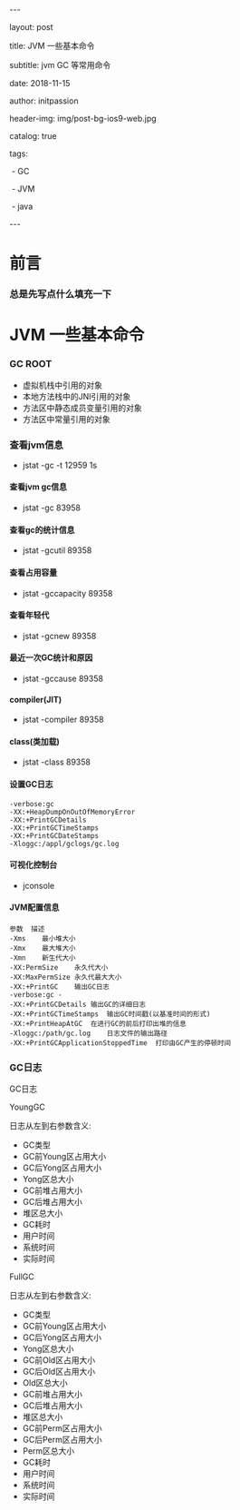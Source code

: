\---

layout:     post

title:      JVM 一些基本命令

subtitle:   jvm GC 等常用命令

date:       2018-11-15

author:     initpassion

header-img: img/post-bg-ios9-web.jpg

catalog: true

tags:

​    \- GC

​    \- JVM

​    \- java

\---

#  前言

### 总是先写点什么填充一下

# JVM 一些基本命令

### GC ROOT
- 虚拟机栈中引用的对象
- 本地方法栈中的JNI引用的对象
- 方法区中静态成员变量引用的对象
- 方法区中常量引用的对象

### 查看jvm信息
- jstat -gc -t 12959 1s

#### 查看jvm gc信息
- jstat -gc 83958

#### 查看gc的统计信息
- jstat -gcutil 89358

#### 查看占用容量
- jstat -gccapacity 89358

#### 查看年轻代
- jstat -gcnew 89358

#### 最近一次GC统计和原因
- jstat -gccause 89358

#### compiler(JIT)
- jstat -compiler 89358

#### class(类加载)
- jstat -class 89358

#### 设置GC日志
```
-verbose:gc  
-XX:+HeapDumpOnOutOfMemoryError  
-XX:+PrintGCDetails 
-XX:+PrintGCTimeStamps 
-XX:+PrintGCDateStamps  
-Xloggc:/appl/gclogs/gc.log
```
#### 可视化控制台
- jconsole

#### JVM配置信息
```
参数	描述
-Xms	最小堆大小
-Xmx	最大堆大小
-Xmn	新生代大小
-XX:PermSize	永久代大小
-XX:MaxPermSize	永久代最大大小
-XX:+PrintGC	输出GC日志
-verbose:gc	-
-XX:+PrintGCDetails	输出GC的详细日志
-XX:+PrintGCTimeStamps	输出GC时间戳(以基准时间的形式)
-XX:+PrintHeapAtGC	在进行GC的前后打印出堆的信息
-Xloggc:/path/gc.log	日志文件的输出路径
-XX:+PrintGCApplicationStoppedTime	打印由GC产生的停顿时间
```

### GC日志
GC日志

YoungGC

日志从左到右参数含义:

- GC类型
- GC前Young区占用大小
- GC后Yong区占用大小
- Yong区总大小
- GC前堆占用大小
- GC后堆占用大小
- 堆区总大小
- GC耗时
- 用户时间
- 系统时间
- 实际时间



FullGC

日志从左到右参数含义: 

- GC类型
- GC前Young区占用大小
- GC后Yong区占用大小
- Yong区总大小
- GC前Old区占用大小
- GC后Old区占用大小
- Old区总大小
- GC前堆占用大小
- GC后堆占用大小
- 堆区总大小
- GC前Perm区占用大小
- GC后Perm区占用大小
- Perm区总大小
- GC耗时
- 用户时间
- 系统时间
- 实际时间
